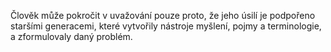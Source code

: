 Člověk může pokročit v uvažování pouze proto,<break time="0.3s"/> že jeho úsilí je podpořeno staršími generacemi,<break time="0.4s"/> které vytvořily nástroje myšlení,<break time="0.2s"/> pojmy<break time="0.1s"/> a terminologie,<break time="0.3s"/> a zformulovaly daný problém. 